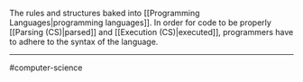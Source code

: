 The rules and structures baked into [[Programming Languages|programming languages]]. In order for code to be properly [[Parsing (CS)|parsed]] and [[Execution (CS)|executed]], programmers have to adhere to the syntax of the language.

---
#computer-science 